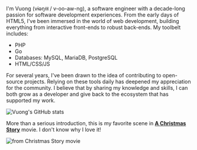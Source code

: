 I'm Vuong (vɨəŋ˧˧ / v-oo-aw-ng), a software engineer with a decade-long passion for software development experiences. 
From the early days of HTML5, I've been immersed in the world of web development, building everything from interactive front-ends to robust back-ends. 
My toolbelt includes:
- PHP
- Go
- Databases: MySQL, MariaDB, PostgreSQL
- HTML/CSS/JS

For several years, I've been drawn to the idea of contributing to open-source projects. Relying on these tools daily has deepened my appreciation for the community. 
I believe that by sharing my knowledge and skills, I can both grow as a developer and give back to the ecosystem that has supported my work.

<img src="https://github-readme-stats.vercel.app/api?username=vuon9&show_icons=true&show=prs_merged" alt="Vuong's GitHub stats" />

More than a serious introduction, this is my favorite scene in <b><a href="https://www.imdb.com/title/tt0085334">A Christmas Story</a></b> movie. 
I don't know why I love it!

![from Christmas Story movie](https://media.giphy.com/media/xUPOqtMLKm2Nwt2wXS/giphy.gif)
